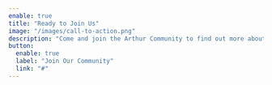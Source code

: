 ```yaml
---
enable: true
title: "Ready to Join Us"
image: "/images/call-to-action.png"
description: "Come and join the Arthur Community to find out more about our project and what we will be delivering."
button:
  enable: true
  label: "Join Our Community"
  link: "#"
---
```

